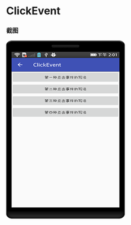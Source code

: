 # ClickEvent

### 截图
![截图](https://github.com/BruceAnda/HMAndroid/blob/master/screenshot/day01/pic/pic5.png)